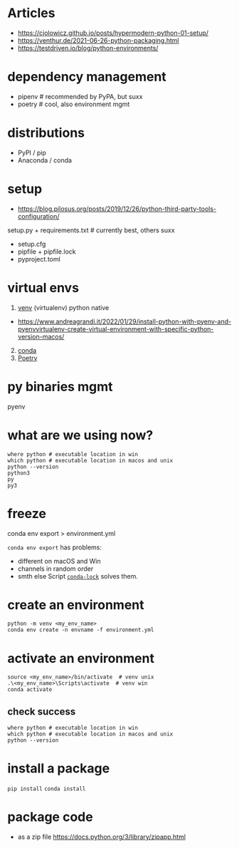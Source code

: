 # Articles
* https://cjolowicz.github.io/posts/hypermodern-python-01-setup/
* https://venthur.de/2021-06-26-python-packaging.html
* https://testdriven.io/blog/python-environments/


# dependency management
* pipenv  # recommended by PyPA, but suxx
* poetry  # cool, also environment mgmt

# distributions
* PyPI / pip
* Anaconda / conda

# setup
* https://blog.pilosus.org/posts/2019/12/26/python-third-party-tools-configuration/

setup.py + requirements.txt  # currently best, others suxx

* setup.cfg
* pipfile + pipfile.lock
* pyproject.toml


# virtual envs
1. [venv](https://docs.python.org/3/library/venv.html) (virtualenv) python native
  * https://www.andreagrandi.it/2022/01/29/install-python-with-pyenv-and-pyenvvirtualenv-create-virtual-environment-with-specific-python-version-macos/
2. [conda](https://docs.conda.io/en/latest/)
3. [Poetry](https://python-poetry.org/)


# py binaries mgmt
pyenv

# what are we using now?
```
where python # executable location in win
which python # executable location in macos and unix
python --version
python3
py
py3
```

# freeze
conda env export > environment.yml

`conda env export` has problems:
* different on macOS and Win
* channels in random order
* smth else
Script [`conda-lock`](https://github.com/conda-incubator/conda-lock/) solves them.

# create an environment
```
python -m venv <my_env_name>
conda env create -n envname -f environment.yml
```

# activate an environment
```
source <my_env_name>/bin/activate  # venv unix
.\<my_env_name>\Scripts\activate  # venv win
conda activate
```

## check success
```
where python # executable location in win
which python # executable location in macos and unix
python --version
```

# install a package
`pip install`
`conda install`


# package code
* as a zip file https://docs.python.org/3/library/zipapp.html
